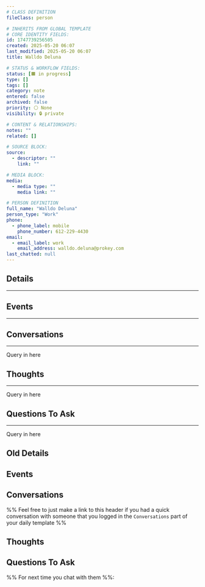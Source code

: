 ```yaml
---
# CLASS DEFINITION
fileClass: person

# INHERITS FROM GLOBAL TEMPLATE
# CORE IDENTITY FIELDS:
id: 1747739256505
created: 2025-05-20 06:07
last_modified: 2025-05-20 06:07
title: Walldo Deluna

# STATUS & WORKFLOW FIELDS:
status: [🟧 in progress]
type: []
tags: []
category: note
entered: false
archived: false
priority: ⚪ None
visibility: 🔒 private

# CONTENT & RELATIONSHIPS:
notes: ""
related: []

# SOURCE BLOCK:
source:
  - descriptor: ""
    link: ""

# MEDIA BLOCK:
media:
  - media type: ""
    media link: ""

# PERSON DEFINITION
full_name: "Walldo Deluna"
person_type: "Work"
phone:
  - phone_label: mobile
    phone_number: 612-229-4430
email:
  - email_label: work
    email_address: walldo.deluna@prokey.com
last_chatted: null
---
```


## Details
---

## Events
---

## Conversations
---
Query in here

## Thoughts
---
Query in here

## Questions To Ask
---
Query in here

## Old Details
## Events
## Conversations
%% Feel free to just make a link to this header if you had a quick conversation with someone that you logged in the `Conversations` part of your daily template %%
<!-- Deprecated query: #conversation tag being removed. Replace with field:: type = "conversation"
```dataview
table file.link as "Conversation"
from ""
where contains(text, "Nate Kinney") and contains(text, "#Conversations")
sort file.ctime desc
``` -->
## Thoughts
<!-- Deprecated query: #thought tag being removed. Replace with field:: type = "thought"
```dataview
TABLE Created, tags
FROM [[]] AND #thought AND !"Hidden"
SORT Created desc
``` -->
## Questions To Ask
%% For next time you chat with them %%: